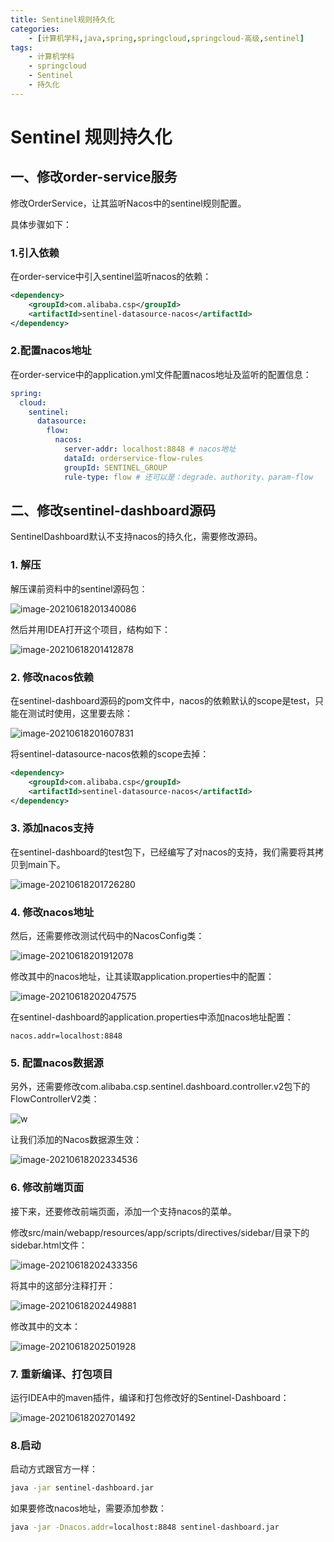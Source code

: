 ```yaml
---
title: Sentinel规则持久化
categories:
    - [计算机学科,java,spring,springcloud,springcloud-高级,sentinel]
tags:
    - 计算机学科
    - springcloud
    - Sentinel
    - 持久化
---
```


# Sentinel 规则持久化

## 一、修改order-service服务

修改OrderService，让其监听Nacos中的sentinel规则配置。

具体步骤如下：

### 1.引入依赖

在order-service中引入sentinel监听nacos的依赖：

```xml
<dependency>
    <groupId>com.alibaba.csp</groupId>
    <artifactId>sentinel-datasource-nacos</artifactId>
</dependency>
```

### 2.配置nacos地址

在order-service中的application.yml文件配置nacos地址及监听的配置信息：

```yaml
spring:
  cloud:
    sentinel:
      datasource:
        flow:
          nacos:
            server-addr: localhost:8848 # nacos地址
            dataId: orderservice-flow-rules
            groupId: SENTINEL_GROUP
            rule-type: flow # 还可以是：degrade、authority、param-flow
```

## 二、修改sentinel-dashboard源码

SentinelDashboard默认不支持nacos的持久化，需要修改源码。	

### 1. 解压

解压课前资料中的sentinel源码包：

![image-20210618201340086](https://raw.githubusercontent.com/PigPigLetsGo/imeages/master/202310171644436.png)

然后并用IDEA打开这个项目，结构如下：

![image-20210618201412878](https://raw.githubusercontent.com/PigPigLetsGo/imeages/master/202310171644159.png)

### 2. 修改nacos依赖

在sentinel-dashboard源码的pom文件中，nacos的依赖默认的scope是test，只能在测试时使用，这里要去除：

![image-20210618201607831](https://raw.githubusercontent.com/PigPigLetsGo/imeages/master/202310171644823.png)

将sentinel-datasource-nacos依赖的scope去掉：

```xml
<dependency>
    <groupId>com.alibaba.csp</groupId>
    <artifactId>sentinel-datasource-nacos</artifactId>
</dependency>
```



### 3. 添加nacos支持

在sentinel-dashboard的test包下，已经编写了对nacos的支持，我们需要将其拷贝到main下。

![image-20210618201726280](https://raw.githubusercontent.com/PigPigLetsGo/imeages/master/202310171644434.png)

### 4. 修改nacos地址

然后，还需要修改测试代码中的NacosConfig类：

![image-20210618201912078](https://raw.githubusercontent.com/PigPigLetsGo/imeages/master/202310171644320.png)

修改其中的nacos地址，让其读取application.properties中的配置：

![image-20210618202047575](https://raw.githubusercontent.com/PigPigLetsGo/imeages/master/202310171644820.png)

在sentinel-dashboard的application.properties中添加nacos地址配置：

```properties
nacos.addr=localhost:8848
```



### 5. 配置nacos数据源

另外，还需要修改com.alibaba.csp.sentinel.dashboard.controller.v2包下的FlowControllerV2类：

![w](https://raw.githubusercontent.com/PigPigLetsGo/imeages/master/202310171644684.png)

让我们添加的Nacos数据源生效：

![image-20210618202334536](https://raw.githubusercontent.com/PigPigLetsGo/imeages/master/202310171644334.png)



### 6. 修改前端页面

接下来，还要修改前端页面，添加一个支持nacos的菜单。

修改src/main/webapp/resources/app/scripts/directives/sidebar/目录下的sidebar.html文件：

![image-20210618202433356](https://raw.githubusercontent.com/PigPigLetsGo/imeages/master/202310171644086.png)



将其中的这部分注释打开：

![image-20210618202449881](https://raw.githubusercontent.com/PigPigLetsGo/imeages/master/202310171644031.png)



修改其中的文本：

![image-20210618202501928](https://raw.githubusercontent.com/PigPigLetsGo/imeages/master/202310171644504.png)



### 7. 重新编译、打包项目

运行IDEA中的maven插件，编译和打包修改好的Sentinel-Dashboard：

![image-20210618202701492](https://raw.githubusercontent.com/PigPigLetsGo/imeages/master/202310171644941.png)



### 8.启动

启动方式跟官方一样：

```sh
java -jar sentinel-dashboard.jar
```

如果要修改nacos地址，需要添加参数：

```sh
java -jar -Dnacos.addr=localhost:8848 sentinel-dashboard.jar
```



